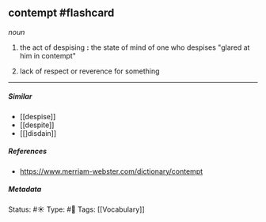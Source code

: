 ## contempt #flashcard 

_noun_

1. the act of despising **:** the state of mind of one who despises
"glared at him in contempt"

2. lack of respect or reverence for something

___
##### Similar
-   [[despise]]
-   [[despite]]
-   [[]disdain]]


##### References 
- https://www.merriam-webster.com/dictionary/contempt


##### Metadata
Status: #☀️ 
Type: #🔵 
Tags: [[Vocabulary]]